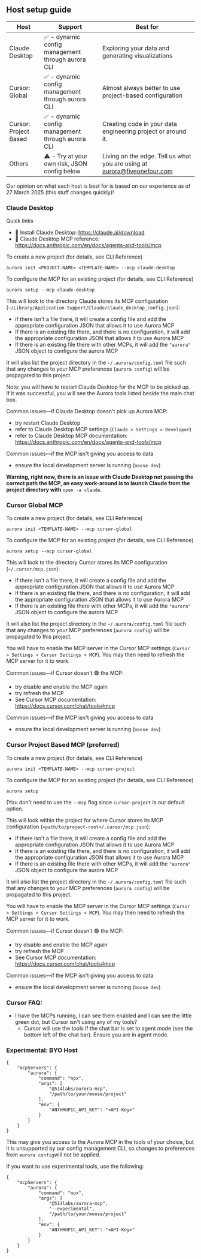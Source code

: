 ## Host setup guide

| Host | Support | Best for |
| --- | --- | --- |
| Claude Desktop | ✅ - dynamic config management through aurora CLI | Exploring your data and generating visualizations |
| Cursor: Global | ✅ - dynamic config management through aurora CLI | Almost always better to use project-based configuration |
| Cursor: Project Based | ✅ - dynamic config management through aurora CLI | Creating code in your data engineering project or around it. |
| Others | ⚠️ - Try at your own risk, JSON config below | Living on the edge. Tell us what you are using at aurora@fiveonefour.com |

Our opinion on what each host is best for is based on our experience as of 27 March 2025 (this stuff changes quickly)!

### Claude Desktop

Quick links

- 🔗 Install Claude Desktop: https://claude.ai/download
- 🔗 Claude Desktop MCP reference: https://docs.anthropic.com/en/docs/agents-and-tools/mcp

To create a new project (for details, see CLI Reference)

```
aurora init <PROJECT-NAME> <TEMPLATE-NAME> --mcp claude-desktop
```

To configure the MCP for an existing project (for details, see CLI Reference)

```
aurora setup --mcp claude-desktop
```

This will look to the directory Claude stores its MCP configuration (`~/Library/Application Support/Claude/claude_desktop_config.json`):

- if there isn't a file there, it will create a config file and add the appropriate configuration JSON that allows it to use Aurora MCP
- If there is an existing file there, and there is no configuration, it will add the appropriate configuration JSON that allows it to use Aurora MCP
- If there is an existing file there with other MCPs, it will add the `"aurora"` JSON object to configure the aurora MCP

It will also list the project directory in the `~/.aurora/config.toml` file such that any changes to your MCP preferences (`aurora config`) will be propagated to this project.

Note: you will have to restart Claude Desktop for the MCP to be picked up. If it was successful, you will see the Aurora tools listed beside the main chat box.

Common issues—if Claude Desktop doesn't pick up Aurora MCP:

- try restart Claude Desktop
- refer to Claude Desktop MCP settings (`Claude > Settings > Developer`)
- refer to Claude Desktop MCP documentation: https://docs.anthropic.com/en/docs/agents-and-tools/mcp

Common issues—if the MCP isn't giving you access to data

- ensure the local development server is running (`moose dev`)

**Warning, right now, there is an issue with Claude Desktop not passing the correct path the MCP, an easy work-around is to launch Claude from the project directory with** `open -a claude`.

### Cursor Global MCP

To create a new project (for details, see CLI Reference)

```
aurora init <TEMPLATE-NAME> --mcp cursor-global
```

To configure the MCP for an existing project (for details, see CLI Reference)

```
aurora setup --mcp cursor-global
```

This will look to the directory Cursor stores its MCP configuration (`~/.cursor/mcp.json`):

- if there isn't a file there, it will create a config file and add the appropriate configuration JSON that allows it to use Aurora MCP
- If there is an existing file there, and there is no configuration, it will add the appropriate configuration JSON that allows it to use Aurora MCP
- If there is an existing file there with other MCPs, it will add the `"aurora"` JSON object to configure the aurora MCP

It will also list the project directory in the `~/.aurora/config.toml` file such that any changes to your MCP preferences (`aurora config`) will be propagated to this project.

You will have to enable the MCP server in the Cursor MCP settings (`Cursor > Settings > Cursor Settings > MCP`). You may then need to refresh the MCP server for it to work.

Common issues—if Cursor doesn't 🟢 the MCP:

- try disable and enable the MCP again
- try refresh the MCP
- See Cursor MCP documentation: https://docs.cursor.com/chat/tools#mcp

Common issues—if the MCP isn't giving you access to data

- ensure the local development server is running (`moose dev`)

### Cursor Project Based MCP (preferred)

To create a new project (for details, see CLI Reference)

```
aurora init <TEMPLATE-NAME> --mcp cursor-project
```

To configure the MCP for an existing project (for details, see CLI Reference)

```
aurora setup
```

(You don't need to use the `--mcp` flag since `cursor-project` is our default option.

This will look within the project for where Cursor stores its MCP configuration (`<path/to/project-root>/.cursor/mcp.json`):

- if there isn't a file there, it will create a config file and add the appropriate configuration JSON that allows it to use Aurora MCP
- If there is an existing file there, and there is no configuration, it will add the appropriate configuration JSON that allows it to use Aurora MCP
- If there is an existing file there with other MCPs, it will add the `"aurora"` JSON object to configure the aurora MCP

It will also list the project directory in the `~/.aurora/config.toml` file such that any changes to your MCP preferences (`aurora config`) will be propagated to this project.

You will have to enable the MCP server in the Cursor MCP settings (`Cursor > Settings > Cursor Settings > MCP`). You may then need to refresh the MCP server for it to work.

Common issues—if Cursor doesn't 🟢 the MCP:

- try disable and enable the MCP again
- try refresh the MCP
- See Cursor MCP documentation: https://docs.cursor.com/chat/tools#mcp

Common issues—if the MCP isn't giving you access to data

- ensure the local development server is running (`moose dev`)

### Cursor FAQ:

- I have the MCPs running, I can see them enabled and I can see the little green dot, but Cursor isn't using any of my tools?
    - Cursor will use the tools if the chat bar is set to agent mode (see the bottom left of the chat bar). Ensure you are in agent mode.

### Experimental: BYO Host

```
{
    "mcpServers": {
        "aurora": {
            "command": "npx",
            "args": [
                "@514labs/aurora-mcp",
                "/path/to/your/moose/project"
            ],
            "env": {
                "ANTHROPIC_API_KEY": "<API-Key>"
            }
        }
    }
}
```

This may give you access to the Aurora MCP in the tools of your choice, but it is unsupported by our config management CLI, so changes to preferences from `aurora config`will not be applied.

If you want to use experimental tools, use the following:

```
{
    "mcpServers": {
        "aurora": {
            "command": "npx",
            "args": [
                "@514labs/aurora-mcp",
                "--experimental",
                "/path/to/your/moose/project"
            ],
            "env": {
                "ANTHROPIC_API_KEY": "<API-Key>"
            }
        }
    }
}
```
